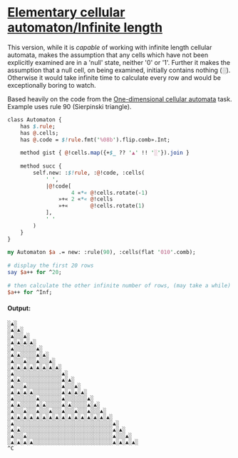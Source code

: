 [1]: https://rosettacode.org/wiki/Elementary_cellular_automaton/Infinite_length

# [Elementary cellular automaton/Infinite length][1]

This version, while it is *capable* of working with infinite length cellular automata, makes the assumption that any cells which have not been explicitly examined are in a 'null' state, neither '0' or '1'. Further it makes the assumption that a null cell, on being examined, initially contains nothing (░). Otherwise it would take infinite time to calculate every row and would be exceptionally boring to watch.



Based heavily on the code from the [One-dimensional cellular automata](https://rosettacode.org/wiki/One-dimensional_cellular_automata#Raku) task. Example uses rule 90 (Sierpinski triangle).

```perl
class Automaton {
    has $.rule;
    has @.cells;
    has @.code = $!rule.fmt('%08b').flip.comb».Int;
 
    method gist { @!cells.map({+$_ ?? '▲' !! '░'}).join }
 
    method succ {
        self.new: :$!rule, :@!code, :cells(
            ' ',
            |@!code[
                    4 «*« @!cells.rotate(-1)
                »+« 2 «*« @!cells
                »+«       @!cells.rotate(1)
            ],
            ' '
        )
    }
}
 
my Automaton $a .= new: :rule(90), :cells(flat '010'.comb);
 
# display the first 20 rows
say $a++ for ^20;
 
# then calculate the other infinite number of rows, (may take a while)
$a++ for ^Inf;
```

#### Output:
```
░▲░
░▲░▲░
░▲░░░▲░
░▲░▲░▲░▲░
░▲░░░░░░░▲░
░▲░▲░░░░░▲░▲░
░▲░░░▲░░░▲░░░▲░
░▲░▲░▲░▲░▲░▲░▲░▲░
░▲░░░░░░░░░░░░░░░▲░
░▲░▲░░░░░░░░░░░░░▲░▲░
░▲░░░▲░░░░░░░░░░░▲░░░▲░
░▲░▲░▲░▲░░░░░░░░░▲░▲░▲░▲░
░▲░░░░░░░▲░░░░░░░▲░░░░░░░▲░
░▲░▲░░░░░▲░▲░░░░░▲░▲░░░░░▲░▲░
░▲░░░▲░░░▲░░░▲░░░▲░░░▲░░░▲░░░▲░
░▲░▲░▲░▲░▲░▲░▲░▲░▲░▲░▲░▲░▲░▲░▲░▲░
░▲░░░░░░░░░░░░░░░░░░░░░░░░░░░░░░░▲░
░▲░▲░░░░░░░░░░░░░░░░░░░░░░░░░░░░░▲░▲░
░▲░░░▲░░░░░░░░░░░░░░░░░░░░░░░░░░░▲░░░▲░
░▲░▲░▲░▲░░░░░░░░░░░░░░░░░░░░░░░░░▲░▲░▲░▲░
^C
```